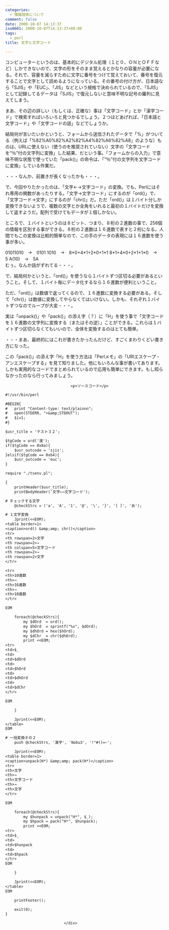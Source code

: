 ```yaml
---
categories:
  - 情報技術について
comment: false
date: 2000-10-07 14:13:37
iso8601: 2000-10-07T14:13:37+09:00
tags:
  - perl
title: 文字と文字コード

---
```


<div class="entry-body">
                                 <p>コンピューターというのは、基本的にデジタル処理（１と０、ＯＮとＯＦＦなど）しかできないので、文字の形をそのまま覚えるとかなりの容量が必要になる。それで、容量を減らすために文字に番号をつけて覚えておいて、番号を復元することで文字として読めるようになっている。その番号の付け方が、日本語なら「SJIS」や「EUC」、「JIS」などという規格で決められているので、「SJIS」として記録してるデータは「SJIS」で復元しないと意味不明な記号の羅列に見えてしまう。 </p>

<p>まあ、その辺の詳しい（もしくは、正確な）事は「文字コード」とか「漢字コード」で検索すればいろいろと見つかるでしょう。２つほどあげれば、「日本語と文字コード」や「文字コードの話」などでしょうか。 </p>

<p>結局何が言いたいかというと、フォームから送信されたデータで「%」がついてる（例えば「%82%A0%82%A2%82%A4%82%A6%82%A8」のような）ものは、URLに使えない（使うのを推奨されていない）文字の「文字コードを“％”付の文字列に変換」した結果、だという事。「フォームからの入力」で意味不明な状態で使っていた「pack()」の命令は、「“％”付の文字列を文字コードに変換」している作業だ。 </p>

<p>・・・なんか、前置きが長くなったかも・・・。 </p>

<p>で、今回やりたかったのは、「文字←→文字コード」の変換。でも、Perlにはそれ専用の関数があったりする。「文字→文字コード」にするのが「ord()」で、「文字コード→文字」にするのが「chr()」だ。ただ「ord()」は１バイト分しか変換できないようで、複数の文字とか全角をいれると最初の１バイトだけを変換して返すようだ。配列で受けてもデータが１個しかない。 </p>

<p>ところで、１バイトというのは８ビット、つまり、８桁の２進数の事で、256個の情報を区別する事ができる。８桁の２進数は１６進数で表すと２桁になる。人間でもこの変換は比較的簡単なので、この手のデータの表現には１６進数を使う事が多い。 </p>

<p>01011010　→　0101 1010　→　8*0+4*1+2*0+1*1 8*1+4*0+2*1+1*0　→　5 A(10)　→　5A<br />
むぅ。なんか話がずれてる・・・。 </p>

<p>で、結局何かというと、「ord()」を使うなら１バイトずつ区切る必要があるということ。そして、１バイト毎にデータ化するなら１６進数が便利ということ。 </p>

<p>ただ、「ord()」は数値で返ってくるので、１６進数に変換する必要がある。そして「chr()」は数値に変換してやらなくてはいけない。しかも、それぞれ１バイトずつなのでループが大変・・・。 </p>

<p>実は「unpack()」や「pack()」の添え字（？）に「H」を使う事で「文字コードを１６進数の文字列に変換する（またはその逆）」ことができる。これらは１バイトずつ区切らなくてもいいので、全体を変換するのはとても簡単。 </p>

<p>・・・まあ、最終的にはこれが書きたかったんだけど、すごくまわりくどい書き方になった。 </p>

<p>この「pack()」の添え字「H」を使う方法は「Perlメモ」の「URIエスケープ・アンエスケープする」を見て知りました。他にもいろんな事が書いてあります。しかも実用的なコードでまとめられているので応用も簡単にできます。もし知らなかったのなら行ってみましょう。</p>
                              
                                 <p>ソースコード</p>

```default
#!/usr/bin/perl

#BEGIN{
#   print "Content-type: text/plainnn";
#   open(STDERR, ">&amp;STDOUT");
#   $|=1;
#}

$usr_title = 'テスト３２';

$tgCode = ord('漢');
if($tgCode == 0x8a){
    $usr_outcode = 'sjis';
}elsif($tgCode == 0xb4){
    $usr_outcode = 'euc';
}

require "./tsenv.pl";

{
    printHeader($usr_title);
    printBodyHeader('文字←→文字コード');

# チェックする文字
    @checkStrs = ('a', 'A', '1', '@', '\', '}', '[ ]', 'あ');

# １文字変換
    Jprint(<<EOM);
<table border=1>
<caption>ord() &amp;amp; chr()</caption>
<tr>
<th rowspan=2>文字
<th rowspan=2>→
<th colspan=5>文字コード
<th rowspan=2>→
<th rowspan=2>文字
</tr>

<tr>
<th>10進数
<th>→
<th>16進数
<th>→
<th>10進数
</tr>

EOM

    foreach(@checkStrs){
        my $dOrd  = ord();
        my $hOrd  = sprintf("%x", $dOrd);
        my $dhOrd = hex($hOrd);
        my $dChr  = chr($dhOrd);
        print <<EOM;
<tr>
<td>$_
<td>
<td>$dOrd
<td>
<td>$hOrd
<td>
<td>$dhOrd
<td>
<td>$dChr
</tr>

EOM

    }

    Jprint(<<EOM);
</table>
EOM

# 一括変換その２
    push @checkStrs, '漢字', 'Nobu3', '!"#()=~';

    Jprint(<<EOM);
<table border=1>
<caption>unpack(H*) &amp;amp; pack(H*)</caption>
<tr>
<th>文字
<th>→
<th>文字コード
<th>→
<th>文字
</tr>

EOM

    foreach(@checkStrs){
        my $hunpack = unpack("H*", $_);
        my $hpack = pack("H*", $hunpack);
        print <<EOM;
<tr>
<td>$_
<td>
<td>$hunpack
<td>
<td>$hpack
</tr>
EOM

    }

    Jprint(<<EOM);
</table>
EOM

    printFooter();

    exit(0);
}
```
                              </div>
    	
